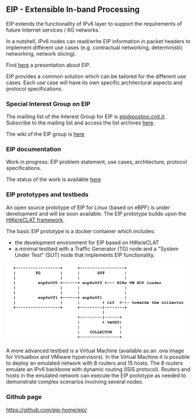 ## EIP - Extensible In-band Processing

EIP extends the functionality of IPv6 layer to support the requirements of future Internet services / 6G networks.

In a nutshell, IPv6 nodes can read/write EIP information in packet headers to implement different use cases (e.g. contractual networking, deterministic networking, network slicing).

Find [here](https://tinyurl.com/eip4coinrg) a presentation about EIP.

EIP provides a common solution which can be tailored for the different use cases. Each use case will have its own specific architectural aspects and protocol specifications.

### Special Interest Group on EIP

The mailling list of the Interest Group for EIP is [eip@postino.cnit.it](mailto:eip@postino.cnit.it). Subscribe to the mailing list and access the list archives [here](http://postino.cnit.it/cgi-bin/mailman/listinfo/eip).

The wiki of the EIP group is [here](https://github.com/eip-home/eip/wiki/Wiki-for-EIP)

### EIP documentation 

Work in progress: EIP problem statement, use cases, architecture, protocol specifications.

The status of the work is available [here](https://github.com/eip-home/eip/wiki/EIP-documentation)

### EIP prototypes and testbeds

An open source prototype of EIP for Linux (based on eBPF) is under development and will be soon available. The EIP prototype builds upon the [HIKe/eCLAT framework](https://hike-eclat.readthedocs.io/).

The basic EIP prototype is a docker container which includes:
- the development environment for EIP based on HIKe/eCLAT
- a minimal testbed with a Traffic Generator (TG) node and a "System Under Test" (SUT) node that implements EIP functionality.

<!--- img source :
      https://docs.google.com/drawings/d/10RUFpz28TDxJ-PgvMalNpm3tdtjR0NooK93X4GYNeI8 
      export the slide as .png, cut to roughly 615x341, and upload in docs/images with the same name --->
![basic-EIP-testbed.png](<./images/basic-EIP-testbed.png>)

A more advanced testbed is a Virtual Machine (available as an .ova image for Virtualbox and VMware hypervisors). In the Virtual Machine it is possible to deploy an emulated network with 8 routers and 15 hosts. The 8 routers emulate an IPv6 backbone with dynamic routing (ISIS protocol). Routers and hosts in the emulated network can execute the EIP prototype as needed to demonstrate complex scenarios involving several nodes.

### Github page

https://github.com/eip-home/eip/

